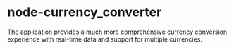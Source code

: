 # node-currency_converter
The application provides a much more comprehensive currency conversion experience with real-time data and support for multiple currencies.
